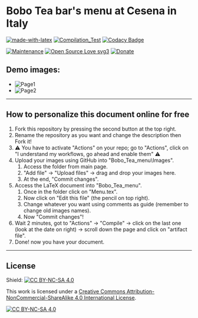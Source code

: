 # Bobo Tea bar's menu at Cesena in Italy

[![made-with-latex](https://img.shields.io/badge/Made%20with-LaTeX-1f425f.svg)](https://www.latex-project.org/)
[![Compilation_Test](https://github.com/R0mb0/Poke_menu_template/actions/workflows/Compilation_Test.yml/badge.svg)](https://github.com/R0mb0/Poke_menu_template/actions/workflows/Compilation_Test.yml)
[![Codacy Badge](https://app.codacy.com/project/badge/Grade/97c5a203abde4e53898768346efa522e)](https://app.codacy.com/gh/R0mb0/Poke_menu_template/dashboard?utm_source=gh&utm_medium=referral&utm_content=&utm_campaign=Badge_grade)

[![Maintenance](https://img.shields.io/badge/Maintained%3F-yes-green.svg)](https://github.com/R0mb0/Bobo_Tea_menu)
[![Open Source Love svg3](https://badges.frapsoft.com/os/v3/open-source.svg?v=103)](https://github.com/R0mb0/Bobo_Tea_menu)
[![Donate](https://img.shields.io/badge/PayPal-Donate%20to%20Author-blue.svg)](http://paypal.me/R0mb0)

## Demo images:

- ![Page1](https://github.com/R0mb0/Bobo_Tea_menu/blob/main/ReadMe_images/Page1.png)  
- ![Page2](https://github.com/R0mb0/Bobo_Tea_menu/blob/main/ReadMe_images/Page2.png)

---

## How to personalize this document online for free

1. Fork this repository by pressing the second button at the top right.
2. Rename the repository as you want and change the description then Fork it!
3. ⚠️ You have to activate "Actions" on your repo; go to "Actions", click on "I
 understand my workflows, go ahead and enable them" ⚠️
4. Upload your images using GitHub into "Bobo_Tea_menu\Images".
    1. Access the folder from main page.
    2. "Add file" -> "Upload files" -> drag and drop your images here.
    3. At the end, "Commit changes".
5. Access the LaTeX document into "Bobo_Tea_menu".
    1. Once in the folder click on "Menu.tex".
    2. Now click on "Edit this file" (the pencil on top right).
    3. Change whatever you want using comments as guide (remember to change
 old images names).
    4. Now "Commit changes"!
6. Wait 2 minutes, got to "Actions" -> "Compile" -> click on the last one
 (look at the date on right) -> scroll down the page and click on
 "artifact file".  
7. Done! now you have your document.

---

## License

Shield: [![CC BY-NC-SA 4.0][cc-by-nc-sa-shield]][cc-by-nc-sa]

This work is licensed under a
[Creative Commons Attribution-NonCommercial-ShareAlike 4.0 International License][cc-by-nc-sa].

[![CC BY-NC-SA 4.0][cc-by-nc-sa-image]][cc-by-nc-sa]

[cc-by-nc-sa]: http://creativecommons.org/licenses/by-nc-sa/4.0/
[cc-by-nc-sa-image]: https://licensebuttons.net/l/by-nc-sa/4.0/88x31.png
[cc-by-nc-sa-shield]: https://img.shields.io/badge/License-CC%20BY--NC--SA%204.0-lightgrey.svg
